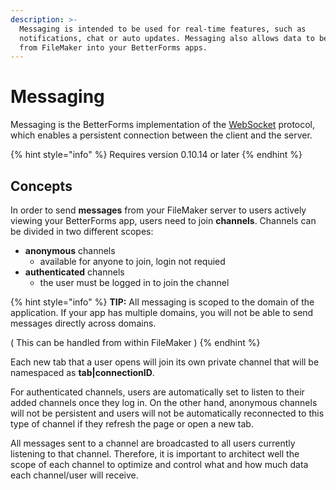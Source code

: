 ```yaml
---
description: >-
  Messaging is intended to be used for real-time features, such as
  notifications, chat or auto updates. Messaging also allows data to be pushed
  from FileMaker into your BetterForms apps.
---
```


# Messaging

Messaging is the BetterForms implementation of the [WebSocket](https://en.wikipedia.org/wiki/WebSocket) protocol, which enables a persistent connection between the client and the server.

{% hint style="info" %}
Requires version 0.10.14 or later
{% endhint %}

## Concepts

In order to send **messages** from your FileMaker server to users actively viewing your BetterForms app, users need to join **channels**. Channels can be divided in two different scopes:

* **anonymous** channels
  * available for anyone to join, login not requied
* **authenticated** channels
  * the user must be logged in to join the channel

{% hint style="info" %}
**TIP:** All messaging is scoped to the domain of the application. If your app has multiple domains, you will not be able to send messages directly across domains. 

\( This can be handled from within FileMaker \)
{% endhint %}

Each new tab that a user opens will join its own private channel that will be namespaced as **tab\|connectionID**.

For authenticated channels, users are automatically set to listen to their added channels once they log in. On the other hand, anonymous channels will not be persistent and users will not be automatically reconnected to this type of channel if they refresh the page or open a new tab.

All messages sent to a channel are broadcasted to all users currently listening to that channel. Therefore, it is important to architect well the scope of each channel to optimize and control what and how much data each channel/user will receive.

